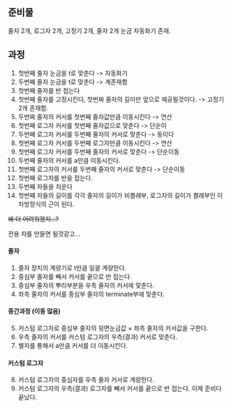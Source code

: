 ## 준비물
줄자 2개, 로그자 2개, 고정기 2개, 줄자 2개 눈금 자동화기 존재.
## 과정
1. 첫번째 줄자 눈금을 t로 맞춘다 -> 자동화기
2. 두번째 줄자 눈금을 t로 맞춘다 -> 계존재함
3. 첫번째 줄자를 반 접는다
4. 첫번째 줄자를 고정시킨다, 첫번짜 줄자의 길이만 앞으로 제공될것이다. -> 고정기 2개 존재함.
5. 두번짜 줄자의 커서를 첫번째 줄자값만큼 이동시킨다 -> 연산
6. 첫번째 로그자 커서를 첫번째 줄자값으로 맞춘다   -> 단순이
7. 두번째 로그자 커서를 두번째 줄자의 커서로 맞춘다 -> 동이다
8. 첫번째 로그자 커서를 두번째 로그자만큼 이동시킨다 -> 연산
9. 첫번째 로그자 커서를 두번째 줄자의 커서로 맞춘다 -> 단순이동
10. 두번째 줄자의 커서를 a만큼 이동시킨다.
11. 첫번째 로그자의 커서를 두번째 줄자의 커서로 맞춘다 -> 단순이동
12. 첫번째 로그자를 반을 접는다.
13. 두번째 자들을 치운다
14. 첫번째 자들의 길이를 각각 줄자의 길이가 비켤래부, 로그자의 길이가 켤래부인 이차방정식의 근이 된다.

~~왜 더 어려워졌지...?~~

전용 자를 만들면 될것같고...

#### 줄자
1. 줄자 장치의 계량기로 t만큼 일괄 계량한다.
2. 중심부 줄자를 빼서 커서를 끝으로 반 접는다.
3. 중심부 줄자의 뿌리부분을 우측 줄자의 커서에 맟춘다.
4. 좌측 줄자의 커서를 중심부 줄자의 terminate부에 맞춘다.
#### 중간과정 (이동 많음)
5. 커스텀 로그자로 중심부 줄자의 뒷면눈금값 × 좌측 줄자의 커서값을 구한다.
6. 우측 줄자의 커서를 커스텀 로그자의 우측(결과) 커서로 맞춘다.
7. 별자를 통해서 a만큼 커서를 더 이동시킨다.
#### 커스텀 로그자
8. 커스텀 로그자의 중심자를 우측 줄자 커서로 계량한다.
9. 커스텀 로그자의 우측(결과) 로그자를 뻬서 커서를 끝으로 반 접는다.
이제 준비다 끝났다.